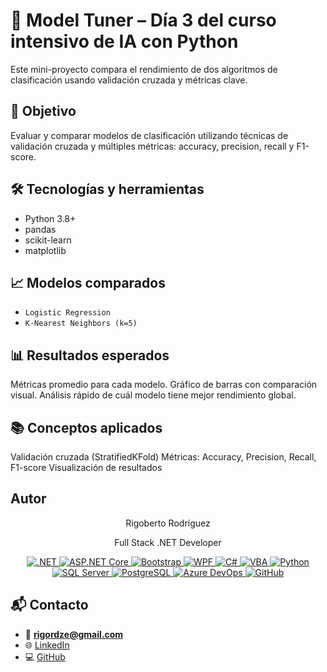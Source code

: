 # 🧠 Model Tuner – Día 3 del curso intensivo de IA con Python

Este mini-proyecto compara el rendimiento de dos algoritmos de clasificación usando validación cruzada y métricas clave.

## 📌 Objetivo

Evaluar y comparar modelos de clasificación utilizando técnicas de validación cruzada y múltiples métricas: accuracy, precision, recall y F1-score.

## 🛠️ Tecnologías y herramientas

- Python 3.8+
- pandas
- scikit-learn
- matplotlib

## 📈 Modelos comparados

- `Logistic Regression`
- `K-Nearest Neighbors (k=5)`

## 📊 Resultados esperados

Métricas promedio para cada modelo.
Gráfico de barras con comparación visual.
Análisis rápido de cuál modelo tiene mejor rendimiento global.

## 📚 Conceptos aplicados

Validación cruzada (StratifiedKFold)
Métricas: Accuracy, Precision, Recall, F1-score
Visualización de resultados


## Autor
<p align="center">
Rigoberto Rodríguez 
</p>
<p align="center">
Full Stack .NET Developer 
</p>

<p align="center">
  <a href="https://dotnet.microsoft.com/" target="_blank">
    <img alt=".NET" src="https://img.shields.io/badge/.NET-512BD4?style=for-the-badge&logo=.net&logoColor=white" />
  </a>
  <a href="https://dotnet.microsoft.com/apps/aspnet" target="_blank">
    <img alt="ASP.NET Core" src="https://img.shields.io/badge/ASP.NET_Core-512BD4?style=for-the-badge&logo=dotnet&logoColor=white" />
  </a>
  <a href="https://getbootstrap.com/" target="_blank">
    <img alt="Bootstrap" src="https://img.shields.io/badge/Bootstrap-563D7C?style=for-the-badge&logo=bootstrap&logoColor=white" />
  </a>
  <a href="https://learn.microsoft.com/en-us/dotnet/desktop/wpf/" target="_blank">
    <img alt="WPF" src="https://img.shields.io/badge/WPF-512BD4?style=for-the-badge&logo=windows&logoColor=white" />
  </a>
  <a href="https://learn.microsoft.com/en-us/dotnet/csharp/" target="_blank">
    <img alt="C#" src="https://img.shields.io/badge/C%23-239120?style=for-the-badge&logo=csharp&logoColor=white" />
  </a>
  <a href="https://docs.microsoft.com/en-us/office/vba/api/overview/excel" target="_blank">
    <img alt="VBA" src="https://img.shields.io/badge/VBA-1E77B0?style=for-the-badge&logo=microsoft-excel&logoColor=white" />
  </a>
  <a href="https://www.python.org/" target="_blank">
    <img alt="Python" src="https://img.shields.io/badge/Python-3776AB?style=for-the-badge&logo=python&logoColor=white" />
  </a>
  <a href="https://www.microsoft.com/en-us/sql-server" target="_blank">
    <img alt="SQL Server" src="https://img.shields.io/badge/SQL_Server-D92F2F?style=for-the-badge&logo=microsoft-sql-server&logoColor=white" />
  </a>
  <a href="https://www.postgresql.org/" target="_blank">
    <img alt="PostgreSQL" src="https://img.shields.io/badge/PostgreSQL-316192?style=for-the-badge&logo=postgresql&logoColor=white" />
  </a>
  <a href="https://azure.microsoft.com/services/devops/" target="_blank">
    <img alt="Azure DevOps" src="https://img.shields.io/badge/Azure_DevOps-0078D7?style=for-the-badge&logo=azure-devops&logoColor=white" />
  </a>
  <a href="https://github.com/" target="_blank">
    <img alt="GitHub" src="https://img.shields.io/badge/GitHub-181717?style=for-the-badge&logo=github&logoColor=white" />
  </a>
</p>

## 📬 Contacto

- 📧 **rigordze@gmail.com**
- 🌐 [LinkedIn](https://www.linkedin.com/in/rigoberto-rodriguez-dev/)
- 💻 [GitHub](https://github.com/rigordze-stack/rigordze-stack)

